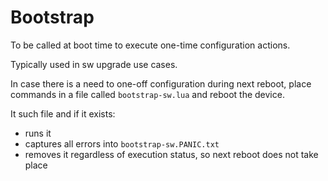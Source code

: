 # Bootstrap

To be called at boot time to execute one-time configuration actions.

Typically used in sw upgrade use cases.

In case there is a need to one-off configuration during next reboot,
place commands in a file called `bootstrap-sw.lua` and reboot the device.

It such file and if it exists:

- runs it
- captures all errors into `bootstrap-sw.PANIC.txt`
- removes it regardless of execution status, so next reboot does not take place
